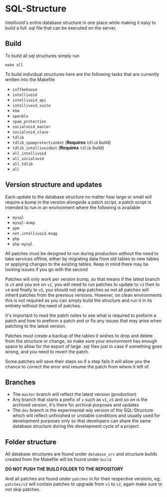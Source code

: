 # SQL-Structure

Intellivoid's entire database structure in one place while making it easy
to build a full .sql file that can be executed on the server.

## Build

To build all sql structures simply run

```shell
make all
```

To build individual structures here are the following tasks that
are currently written into the Makefile

 - `coffeehouse`
 - `intellivoid`
 - `intellivoid_api`
 - `intellivoid_suite`
 - `khm`
 - `openblu`
 - `spam_protection`
 - `socialvoid_master`
 - `socialvoid_slave`
 - `tdlib`
 - `tdlib_spamprotectionbot` (**Requires** `tdlib` build)
 - `tdlib_intellivoidbot` (**Requires** `tdlib` build)
 - `all_intellivoid`
 - `all_socialvoid`
 - `all_tdlib`
 - `all`

## Version structure and updates

Each update to the database structure no matter how large or small
will require a bump in the version alongside a patch script, a patch
script is intended to run in an environment where the following is
available

 - `mysql`
 - `mysql-dump`
 - `ppm`
 - `net.intellivoid.msqg`
 - `php`
 - `php-mysql`

All patches must be designed to run during production without the
need to take services offline, either by migrating data from old
tables to new tables or applying changes to the existing tables.
Keep in mind there may be locking issues if you go with the second

Patches will only work per version bump, so that means if the
latest branch is `v5` and you are on `v2`, you will need to run
patches to update to `v3` then to `v4` and finally to `v5`, you
should not skip patches as not all patches will inherit patches
from the previous versions. However, on clean environments this
is not required as you can simply build the structure and run it
in its entirety without the need of patches.

It's important to read the patch notes to see what is required
to preform a patch and how to preform a patch and or fix any issues
that may arise when patching to the latest version.

Patches must create a backup of the tables it wishes to drop and
delete from the structure or change, so make sure your environment
has enough space to allow for the export of large .sql files just
in case if something goes wrong, and you need to revert the patch.

Some patches will save their steps so if a step fails it will allow
you the chance to correct the error and resume the patch from where
it left of.

## Branches

 - The `master` branch will reflect the latest version (production)
 - Any branch that starts a prefix of `v` such as `v1`, `v5` and so on is
   the archived version, it's there for archival purposes and updates
 - The `dev` branch is the experimental wip version of the SQL-Structure
   which will reflect unfinished or unstable conditions and usually
   used for development purposes only so that developers can share
   the same database structure during the development cycle of a project.


## Folder structure

All database structures are found under `database_src` and structure
builds created from the Makefile will be found under `build`

**DO NOT PUSH THE BUILD FOLDER TO THE REPOSITORY**

And all patches are found under `patches` in for their respective
versions, eg; `patches/v2` will contain patches to upgrade from
`v1` to `v2`, again make sure to not skip patches.